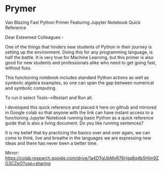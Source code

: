 # Prymer
Van Blazing Fast Python Primer Featuring Jupyter Notebook Quick Reference

Dear Esteemed Colleagues -

One of the things that hinders new students of Python in their journey is setting up the environment. Doing this for any programming language, is half the battle. It is very true for Machine Learning, but this primer is also good for new students and professionals alike who need to get going fast, without fuss.

This functioning notebook includes standard Python actions as well as symbolic algebra examples, so one can span the gap between numerical and symbolic computing.

To run it select Tools-->Restart and Run all.

I developed this quick reference and placed it here on github and mirrored in Google colab so that anyone with the link can have instant access to a functioning Jupyter Notebook running basic Python as a quick reference guide that is also a living document. Do you like running sentences?

It is my belief that by practicing the basics over and over again, we can come to think, live and breathe in the languages we are expressing new ideas and there has never been a better time.

Mirror: https://colab.research.google.com/drive/1a4DTgUbMxR76rlgq8q4b5Hlm9ZG3CZeO?usp=sharing
